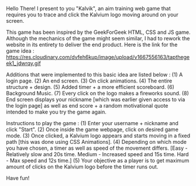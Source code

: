 Hello There!
I present to you "Kalvik", an aim training web game that requires you to trace and click the Kalvium logo moving around on your screen.

This game has been inspired by the GeekForGeek HTML, CSS and JS game. Although the mechanics of the game might seem similar, I had to rework the website in its entirety to deliver the end product. Here is the link for the game idea : https://res.cloudinary.com/dvfeh6kup/image/upload/v1667556163/tapthegeek1_jdwrqy.gif

Additions that were implemented to this basic idea are listed below :
(1) A login page.
(2) An end screen.
(3) On click animations.
(4) The entire structure + design.
(5) Added timer + a more efficient scoreboard.
(6) Background Music.
(7) Every click on the logo makes a fireworks sound.
(8) End screen displays your nickname [which was earlier given access to via the login page] as well as end score + a random motivational quote intended to make you try the game again.

Instructions to play the game :
(1) Enter your username + nickname and click "Start".
(2) Once inside the game webpage, click on desired game mode.
(3) Once clicked, a Kalvium logo appears and starts moving in a fixed path [this was done using CSS Animations].
(4) Depending on which mode you have chosen, a timer as well as speed of the movement differs. [Easy - Relatively slow and 20s time. Medium - Increased speed and 15s time. Hard - Max speed and 12s time.]
(5) Your objective as a player is to get maximum amount of clicks on the Kalvium logo before the timer runs out.

Have fun!